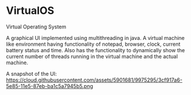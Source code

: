 # VirtualOS
Virtual Operating System

A graphical UI implemented using multithreading in java. A virtual machine like environment having functionality of notepad, browser, clock, current battery status and time. Also has the functionality to dynamically show the current number of threads running in the virtual machine and the actual machine.

A snapshot of the UI:
https://cloud.githubusercontent.com/assets/5901681/9975295/3cf917a6-5e85-11e5-87eb-ba1c5a7945b5.png

